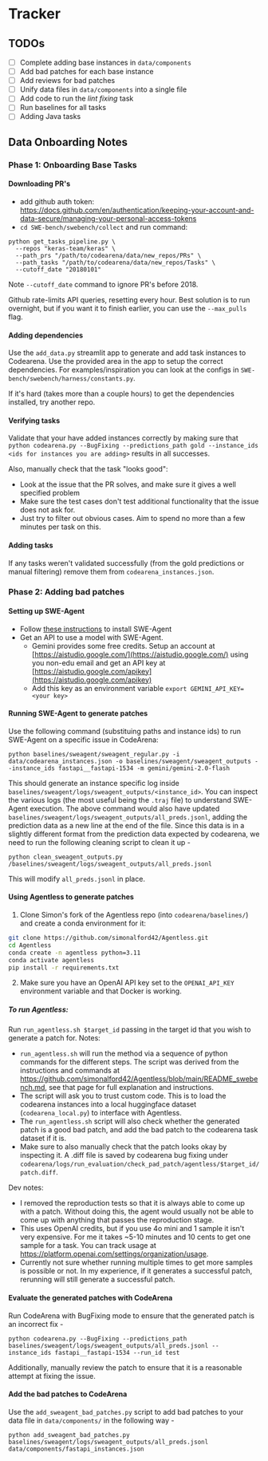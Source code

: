 # Tracker

## TODOs

- [ ] Complete adding base instances in `data/components`
- [ ] Add bad patches for each base instance
- [ ] Add reviews for bad patches
- [ ] Unify data files in `data/components` into a single file
- [ ] Add code to run the _lint fixing_ task
- [ ] Run baselines for all tasks
- [ ] Adding Java tasks

## Data Onboarding Notes

### Phase 1: Onboarding Base Tasks

#### Downloading PR's
- add github auth token: https://docs.github.com/en/authentication/keeping-your-account-and-data-secure/managing-your-personal-access-tokens
- `cd SWE-bench/swebench/collect` and run command:
```
python get_tasks_pipeline.py \
  --repos "keras-team/keras" \
  --path_prs "/path/to/codearena/data/new_repos/PRs" \
  --path_tasks "/path/to/codearena/data/new_repos/Tasks" \
  --cutoff_date "20180101"
 ```
Note `--cutoff_date` command to ignore PR's before 2018.

Github rate-limits API queries, resetting every hour. Best solution is to run overnight, but if you want it to finish earlier, you can use the `--max_pulls` flag.

#### Adding dependencies
Use the `add_data.py` streamlit app to generate and add task instances to Codearena. Use the provided area in the app to setup the correct dependencies.
For examples/inspiration you can look at the configs in `SWE-bench/swebench/harness/constants.py`.

If it's hard (takes more than a couple hours) to get the dependencies installed, try another repo.

#### Verifying tasks
Validate that your have added instances correctly by making sure that `python codearena.py --BugFixing --predictions_path gold --instance_ids <ids for instances you are adding>` results in all successes.

Also, manually check that the task "looks good":
- Look at the issue that the PR solves, and make sure it gives a well specified problem
- Make sure the test cases don't test additional functionality that the issue does not ask for.
- Just try to filter out obvious cases. Aim to spend no more than a few minutes per task on this.

#### Adding tasks
If any tasks weren't validated successfully (from the gold predictions or manual filtering) remove them from `codearena_instances.json`.

### Phase 2: Adding bad patches

#### Setting up SWE-Agent

- Follow [these instructions](https://swe-agent.com/latest/installation/source/) to install SWE-Agent
- Get an API to use a model with SWE-Agent.
  - Gemini provides some free credits. Setup an account at [https://aistudio.google.com/](https://aistudio.google.com/) using you non-edu email and get an API key at [https://aistudio.google.com/apikey](https://aistudio.google.com/apikey)
  - Add this key as an environment variable `export GEMINI_API_KEY=<your key>`

#### Running SWE-Agent to generate patches

Use the following command (substituing paths and instance ids) to run SWE-Agent on a specific issue in CodeArena:

```
python baselines/sweagent/sweagent_regular.py -i data/codearena_instances.json -o baselines/sweagent/sweagent_outputs --instance_ids fastapi__fastapi-1534 -m gemini/gemini-2.0-flash
```

This should generate an instance specific log inside `baselines/sweagent/logs/sweagent_outputs/<instance_id>`.
You can inspect the various logs (the most useful being the `.traj` file) to understand SWE-Agent execution.
The above command would also have updated `baselines/sweagent/logs/sweagent_outputs/all_preds.jsonl`, adding the prediction data as a new line at the end of the file.
Since this data is in a slightly different format from the prediction data expected by codearena, we need to run the following cleaning script to clean it up -

```
python clean_sweagent_outputs.py /baselines/sweagent/logs/sweagent_outputs/all_preds.jsonl
```

This will modify `all_preds.jsonl` in place.


#### Using Agentless to generate patches
1. Clone Simon's fork of the Agentless repo (into `codearena/baselines/`) and create a conda environment for it:

```bash
git clone https://github.com/simonalford42/Agentless.git
cd Agentless
conda create -n agentless python=3.11
conda activate agentless
pip install -r requirements.txt
```

2. Make sure you have an OpenAI API key set to the `OPENAI_API_KEY` environment variable and that Docker is working.

##### To run Agentless:
Run `run_agentless.sh $target_id` passing in the target id that you wish to generate a patch for.
Notes:
- `run_agentless.sh` will run the method via a sequence of python commands for the different steps. The script was derived from the instructions and commands at https://github.com/simonalford42/Agentless/blob/main/README_swebench.md, see that page for full explanation and instructions.
- The script will ask you to trust custom code. This is to load the codearena instances into a local huggingface dataset (`codearena_local.py`) to interface with Agentless.
- The `run_agentless.sh` script will also check whether the generated patch is a good bad patch, and add the bad patch to the codearena task dataset if it is.
- Make sure to also manually check that the patch looks okay by inspecting it. A .diff file is saved by codearena bug fixing under `codearena/logs/run_evaluation/check_pad_patch/agentless/$target_id/patch.diff`.

Dev notes:
- I removed the reproduction tests so that it is always able to come up with a patch. Without doing this, the agent would usually not be able to come up with anything that passes the reproduction stage.
- This uses OpenAI credits, but if you use 4o mini and 1 sample it isn't very expensive. For me it takes ~5-10 minutes and 10 cents to get one sample for a task. You can track usage at https://platform.openai.com/settings/organization/usage.
- Currently not sure whether running multiple times to get more samples is possible or not. In my experience, if it generates a successful patch, rerunning will still generate a successful patch.

#### Evaluate the generated patches with CodeArena

Run CodeArena with BugFixing mode to ensure that the generated patch is an incorrect fix -

```
python codearena.py --BugFixing --predictions_path baselines/sweagent/logs/sweagent_outputs/all_preds.jsonl --instance_ids fastapi__fastapi-1534 --run_id test
```

Additionally, manually review the patch to ensure that it is a reasonable attempt at fixing the issue.


#### Add the bad patches to CodeArena

Use the `add_sweagent_bad_patches.py` script to add bad patches to your data file in `data/components/` in the following way -

```
python add_sweagent_bad_patches.py baselines/sweagent/logs/sweagent_outputs/all_preds.jsonl data/components/fastapi_instances.json
```

